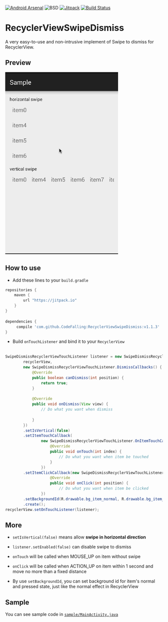 [![Android Arsenal](https://img.shields.io/badge/Android%20Arsenal-RecyclerViewSwipeDismiss-brightgreen.svg?style=flat)](http://android-arsenal.com/details/1/1838)
![BSD](http://img.shields.io/badge/license-BSD-green.svg)
[![Jitpack](https://img.shields.io/github/release/CodeFalling/RecyclerViewSwipeDismiss.svg?label=JitPack%20Maven)](https://jitpack.io/#CodeFalling/RecyclerViewSwipeDismiss/)
[![Build Status](https://travis-ci.org/CodeFalling/RecyclerViewSwipeDismiss.svg?branch=master)](https://travis-ci.org/CodeFalling/RecyclerViewSwipeDismiss)
# RecyclerViewSwipeDismiss
A very easy-to-use and non-intrusive implement of Swipe to dismiss for RecyclerView.

## Preview

![preview](RecyclerViewSwipeDismiss.gif)


## How to use

- Add these lines to your `build.gradle`

```gradle
repositories {
	maven {
	    url "https://jitpack.io"
	}
}

dependencies {
	 compile 'com.github.CodeFalling:RecyclerViewSwipeDismiss:v1.1.3'
}
```

- Build `onTouchListener` and bind it to your `RecyclerView`

```java

SwipeDismissRecyclerViewTouchListener listener = new SwipeDismissRecyclerViewTouchListener.Builder(
        recyclerView,
        new SwipeDismissRecyclerViewTouchListener.DismissCallbacks() {
            @Override
            public boolean canDismiss(int position) {
                return true;
            }

            @Override
            public void onDismiss(View view) {
                // Do what you want when dismiss
                
            }
        })
        .setIsVertical(false)
        .setItemTouchCallback(
                new SwipeDismissRecyclerViewTouchListener.OnItemTouchCallBack() {
                    @Override
                    public void onTouch(int index) {
                    	// Do what you want when item be touched
                    }
                })
        .setItemClickCallback(new SwipeDismissRecyclerViewTouchListener.OnItemClickCallBack() {
                    @Override
                    public void onClick(int position) {
                        // Do what you want when item be clicked                    }
                })
        .setBackgroundId(R.drawable.bg_item_normal, R.drawable.bg_item_selected)
        .create();
recyclerView.setOnTouchListener(listener);
```

## More

- `setIsVertical(false)` means allow **swipe in horizontal direction** 

- `listener.setEnabled(false)` can disable swipe to dismiss

- `onTouch` will be called when MOUSE_UP on item without swipe

- `onClick` will be called when ACTION_UP on item within 1 second and move no more than a fixed distance

- By use `setBackgroundId`, you can set background id for item's normal and pressed state, just like the normal effect in RecyclerView

## Sample

You can see sample code in [`sample/MainActivity.java`](https://github.com/CodeFalling/RecyclerViewSwipeDismiss/blob/master/app%2Fsrc%2Fmain%2Fjava%2Fio%2Fgithub%2Fcodefalling%2Frecyclerviewswipedismiss%2Fsample%2FMainActivity.java)

